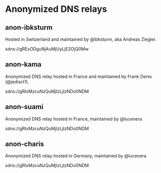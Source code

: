 # Anonymized DNS relays

## anon-ibksturm

Hosted in Switzerland and maintained by @ibksturm, aka Andreas Ziegler.

sdns://gRExODguNjAuMjUyLjE2OjQ0Mw

## anon-kama

Anonymized DNS relay hosted in France and maintained by Frank Denis (@jedisct1).

sdns://gRIxMzcuNzQuMjIzLjIzNDo0NDM

## anon-suami

Anonymized DNS relay hosted in France, maintained by @lucenera

sdns://gRIxMzcuNzQuMjIzLjIzNDo0NDM

## anon-charis

Anonymized DNS relay hosted in Germany, maintained by @lucenera

sdns://gRIxMzcuNzQuMjIzLjIzNDo0NDM
